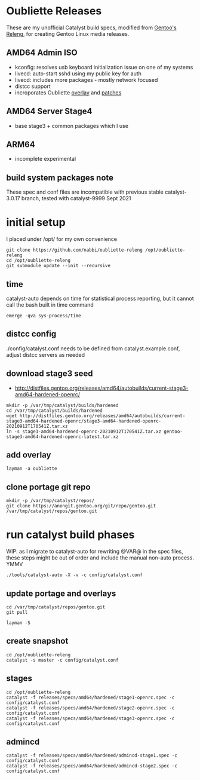 # Oubliette Releases

These are my unofficial Catalyst build specs, modified from [Gentoo's Releng](https://gitweb.gentoo.org/proj/releng.git), for creating Gentoo Linux media releases.


## AMD64 Admin ISO

* kconfig: resolves usb keyboard initialization issue on one of my systems
* livecd: auto-start sshd using my public key for auth
* livecd: includes more packages - mostly network focused
* distcc support
* incroporates Oubliette [overlay](https://github.com/nabbi/oubliette-overlay) and [patches](https://github.com/nabbi/oubliette-patches)

## AMD64 Server Stage4

* base stage3 + common packages which I use

## ARM64

* incomplete experimental


## build system packages note

These spec and conf files are incompatible with previous stable catalyst-3.0.17 branch, tested with catalyst-9999 Sept 2021


# initial setup

I placed under /opt/ for my own convenience
```
git clone https://github.com/nabbi/oubliette-releng /opt/oubliette-releng
cd /opt/oubliette-releng
git submodule update --init --recursive 
```
## time
catalyst-auto depends on time for statistical process reporting, but it cannot call the bash built in time command
```
emerge -qva sys-process/time
```

## distcc config

./config/catalyst.conf needs to be defined from catalyst.example.conf, adjust distcc servers as needed

## download stage3 seed

* http://distfiles.gentoo.org/releases/amd64/autobuilds/current-stage3-amd64-hardened-openrc/
```
mkdir -p /var/tmp/catalyst/builds/hardened
cd /var/tmp/catalyst/builds/hardened
wget http://distfiles.gentoo.org/releases/amd64/autobuilds/current-stage3-amd64-hardened-openrc/stage3-amd64-hardened-openrc-20210912T170541Z.tar.xz
ln -s stage3-amd64-hardened-openrc-20210912T170541Z.tar.xz gentoo-stage3-amd64-hardened-openrc-latest.tar.xz
```

## add overlay
```
layman -a oubliette
```

## clone portage git repo
```
mkdir -p /var/tmp/catalyst/repos/
git clone https://anongit.gentoo.org/git/repo/gentoo.git /var/tmp/catalyst/repos/gentoo.git
```


# run catalyst build phases
WIP: as I migrate to catalyst-auto for rewriting @VAR@ in the spec files, these steps might be out of order and include the manual non-auto process. YMMV

```
./tools/catalyst-auto -X -v -c config/catalyst.conf
```

## update portage and overlays
```
cd /var/tmp/catalyst/repos/gentoo.git
git pull
```

```
layman -S
```

## create snapshot
```
cd /opt/oubliette-releng
catalyst -s master -c config/catalyst.conf
```
## stages
```
cd /opt/oubliette-releng
catalyst -f releases/specs/amd64/hardened/stage1-openrc.spec -c config/catalyst.conf
catalyst -f releases/specs/amd64/hardened/stage2-openrc.spec -c config/catalyst.conf
catalyst -f releases/specs/amd64/hardened/stage3-openrc.spec -c config/catalyst.conf
```
## admincd
```
catalyst -f releases/specs/amd64/hardened/admincd-stage1.spec -c config/catalyst.conf
catalyst -f releases/specs/amd64/hardened/admincd-stage2.spec -c config/catalyst.conf
```
